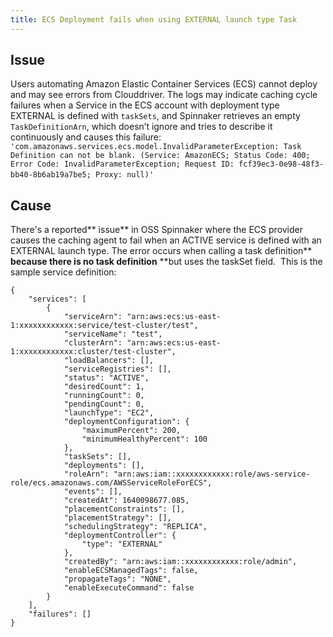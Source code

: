 ```yaml
---
title: ECS Deployment fails when using EXTERNAL launch type Task
---
```


## Issue
Users automating Amazon Elastic Container Services (ECS) cannot deploy and may see errors from Clouddriver. The logs may indicate caching cycle failures when a Service in the ECS account with deployment type EXTERNAL is defined with ```taskSets```, and Spinnaker retrieves an empty ```TaskDefinitionArn```, which doesn’t ignore and tries to describe it continuously and causes this failure:
``` 'com.amazonaws.services.ecs.model.InvalidParameterException: Task Definition can not be blank. (Service: AmazonECS; Status Code: 400; Error Code: InvalidParameterException; Request ID: fcf39ec3-0e98-48f3-bb40-8b6ab19a7be5; Proxy: null)' ```
 

## Cause
There's a reported** issue** in OSS Spinnaker where the ECS provider causes the caching agent to fail when an ACTIVE service is defined with an EXTERNAL launch type. The error occurs when calling a task definition** **because there is no task definition** **but uses the taskSet field. 
This is the sample service definition:
```
{
    "services": [
        {
            "serviceArn": "arn:aws:ecs:us-east-1:xxxxxxxxxxxx:service/test-cluster/test",
            "serviceName": "test",
            "clusterArn": "arn:aws:ecs:us-east-1:xxxxxxxxxxxx:cluster/test-cluster",
            "loadBalancers": [],
            "serviceRegistries": [],
            "status": "ACTIVE",
            "desiredCount": 1,
            "runningCount": 0,
            "pendingCount": 0,
            "launchType": "EC2",
            "deploymentConfiguration": {
                "maximumPercent": 200,
                "minimumHealthyPercent": 100
            },
            "taskSets": [],
            "deployments": [],
            "roleArn": "arn:aws:iam::xxxxxxxxxxxx:role/aws-service-role/ecs.amazonaws.com/AWSServiceRoleForECS",
            "events": [],
            "createdAt": 1640098677.085,
            "placementConstraints": [],
            "placementStrategy": [],
            "schedulingStrategy": "REPLICA",
            "deploymentController": {
                "type": "EXTERNAL"
            },
            "createdBy": "arn:aws:iam::xxxxxxxxxxxx:role/admin",
            "enableECSManagedTags": false,
            "propagateTags": "NONE",
            "enableExecuteCommand": false
        }
    ],
    "failures": []
}
```
